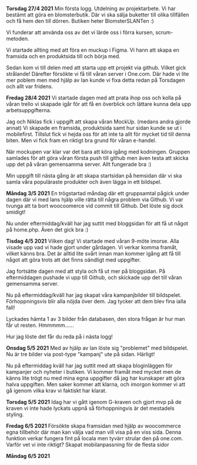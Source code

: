 
**Torsdag 27/4 2021**
Min första logg. 
Utdelning av projektarbete. 
Vi har bestämt att göra en blomsterbutik. Där vi ska sälja buketter till olika tillfällen och få hem den till dörren. 
Butiken heter BlomsterSLANTen :) 

Vi funderar att använda oss av det vi lärde oss i förra kursen, scrum-metoden. 

Vi startade allting med att föra en muckup i Figma. Vi hann att skapa en framsida och en produktsida till och börja med. 

Sedan kom vi till delen med att starta upp ett projekt via github. Vilket gick strålande!
Därefter försökte vi få till våran server i One.com. Där hade vi lite mer poblem men med hjälp av Ian kunde vi fixa detta redan på Torsdagen och allt var fridens.

**Fredag 28/4 2021**
Vi startade dagen med att prata ihop oss och kolla på våran trello vi skapade igår för att få en överblick och lättare kunna dela upp arbetsuppgifterna. 

Jag och Niklas fick i uppgift att skapa våran MockUp. (medans andra gjorde annat) Vi skapade en framsida, produktsida samt hur sidan kunde se ut i mobilefirst. Tillslut fick vi hejda oss för att inte ta allt för mycket tid till denna biten. Men vi fick fram en riktigt bra grund för våran e-handel. 

När mockupen var klar var det bara att köra igång med kodningen. Gruppen samlades för att göra våran första push till github men även testa att skicka upp det på våran gemensamma server. Allt fungerade bra :) 

Min uppgift till nästa gång är att skapa startsidan på hemsidan där vi ska samla våra populäraste produkter och även lägga in ett bildspel. 

**Måndag 3/5 2021**
En trögstartad måndag där ett gruppsamtal pågick under dagen där vi med Ians hjälp ville rätta till några problem via Github.
Vi var tvunga att ta bort woocoomerce vid commit till Github. Det löste sig dock smidigt!

Nu under eftermiddag/kväll har jag suttit med bloggsidan för att få ut något på home.php. Även det gick bra :) 

**Tisdag 4/5 2021**
Vilken dag! Vi startade med våran 9-möte imorse. Alla visade upp vad vi hade gjort under gårdagen. Vi verkar komma framåt, vilket känns bra. Det är alltid lite svårt innan man kommer igång att få till något att göra trots att det finns oändligt med uppgifter. 

Jag fortsätte dagen med att styla och få ut mer på bloggsidan. På eftermiddagen pushade vi upp till Github, och skickade upp det till våran gemensamma server. 

Nu på eftermiddag/kväll har jag skapat våra kampanjbilder till bildspelet. Förhoppningsvis blir alla nöjda över dem. Jag tycker att dem blev fina ialla fall! 

Lyckades hämta 1 av 3 bilder från databasen, den stora frågan är hur man får ut resten. Hmmmmm......


Hur jag löste det får du reda på i nästa logg!

**Onsdag 5/5 2021**
Med av hjälp av Ian löste sig "problemet" med bildspelet. Nu är tre bilder via post-type "kampanj" ute på sidan. Härligt! 

Nu på eftermiddag kväll har jag suttit med att skapa bloginläggen för kampanjer och nyheter i butiken. Vi kommer framåt med mycket men de känns lite trögt nu med mina egna uppgifter då jag har kunskaper att göra halva uppgiften. 
Men saker kommer att klarna, och imorgon kommer vi att gå igenom vilka krav vi faktiskt har klarat. 

**Torsdag 5/5 2021**
Idag har vi gått igenom G-kraven och gjort mvp på de kraven vi inte hade lyckats uppnå så förhoppningvis är det mestadels styling. 

**Fredag 6/5 2021**
Försökte skapa framsidan med hjälp av woocommerce egna tillbehör där man kan välja vad man vill visa på en viss sida. Denna funktion verkar fungera fint på locala men tyvärr strular den på one.com. Varför vet vi inte riktigt?
Skapat mobilanpassning för de flesta sidor

**Måndag 6/5 2021**